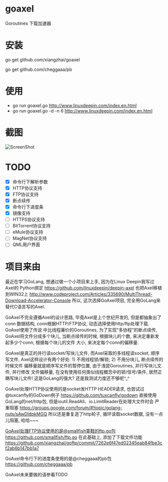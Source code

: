 goaxel
======
Goroutines 下载加速器

安装 
====
go get github.com/xiangzhai/goaxel 

go get github.com/cheggaaa/pb

使用 
====
* go run goaxel.go http://www.linuxdeepin.com/index.en.html 
* go run goaxel.go -d -n 6 http://www.linuxdeepin.com/index.en.html

截图 
====
![ScreenShot](https://raw.github.com/xiangzhai/goaxel/master/doc/console.png)

TODO 
====
- [x] 命令行下解析参数
- [x] HTTP协议支持
- [x] FTP协议支持
- [x] 断点续传
- [x] 命令行下进度条
- [x] 镜像支持
- [ ] HTTPS协议支持
- [ ] BitTorrent协议支持
- [ ] eMule协议支持
- [ ] MagNet协议支持
- [ ] QML用户界面

项目来由 
========
最近在学习GoLang, 想通过做一个小项目来上手, 因为在Linux Deepin我写过Axel的
Python绑定 https://github.com/linuxdeepin/deepin-axel 
也把Axel移植到WIN32上 http://www.codeproject.com/Articles/335690/MultiThread-Download-Accelerator-Console 
所以, 这次选择GoAxel项目, 完全用GoLang来替代C语言写的Axel. 

GoAxel不完全遵循Axel的设计思路, 毕竟Axel是上个世纪开发的, 但是都抽象出了conn
数据结构, conn根据HTTP/FTP协议, 动态选择使用http/ftp处理下载. GoAxel使用了传说
中比线程廉价的Goroutines, 为了实现"多协程"的断点续传, GoAxel将文件分成多个块儿, 
当断点续传的时候, 根据块儿的个数, 来决定重新发起多少个conn, 根据每个块儿的文件
大小, 来决定每个conn的偏移量.
 
GoAxel是真正的并行读socket/写块儿文件, 而Axel采取的多线程读socket, 顺序写文件, 
Axel这样设计有两个好处: 1) 不用线程锁/解锁; 2) 不用分块儿, 断点续传的时候文件
偏移量就是顺序写文件的暂停位置, 由于浅尝Goroutines, 并行写块儿文件, 并行修改
文件偏移量, 在没有使用任何类似线程概念中的锁/信号/条件, 居然正确写块儿文件! 
这是GoLang的强大? 还是我测试力度还不够呢^_^

GoAxel处理HTTP协议使用的是socket发HTTP HEADER请求, 也尝试过@tuxcanfly的GoDown例子 
https://github.com/tuxcanfly/godown
直接使用GoLang的net/http包, 但是ioutil.ReadAll、io.LimitReader在处理大文件时会
严重阻塞 https://groups.google.com/forum/#!topic/golang-nuts/sAwDldpkMGQ 
所以还是重复造了http轮子, 循环读取socket数据, 没有一点儿阻塞, 哈哈~~~

GoAxel处理FTP协议使用的是@smallfish童鞋的ftp.go包 https://github.com/smallfish/ftp.go 
在此基础上, 添加了下载文件功能 
https://github.com/xiangzhai/goftp/commit/7262e6f47ed02345eab84fbe3cf2ab6b147bb1a7

GoAxel命令行下的进度条使用的是@cheggaaa的pb包 https://github.com/cheggaaa/pb 

GoAxel未来要做的请参看TODO 
